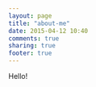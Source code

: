 ```yaml
---
layout: page
title: "about-me"
date: 2015-04-12 10:40
comments: true
sharing: true
footer: true
---
```


Hello!

